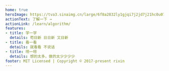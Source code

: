 ```yaml
---
home: true
heroImage: https://tva3.sinaimg.cn/large/6f8a2832ly1gjqi7j2jd7j21hc0u07wi.jpg
actionText: 了解一下 →
actionLink: /learn/algorithm/
features:
- title: 学一学
  details: 苟日新 日日新 又日新
- title: 看一看 
  details: 就看看 不说话
- title: 唠一唠
  details: 想的太多，做的太少少少少
footer: MIT Licensed | Copyright © 2017-present rixin
---
```

